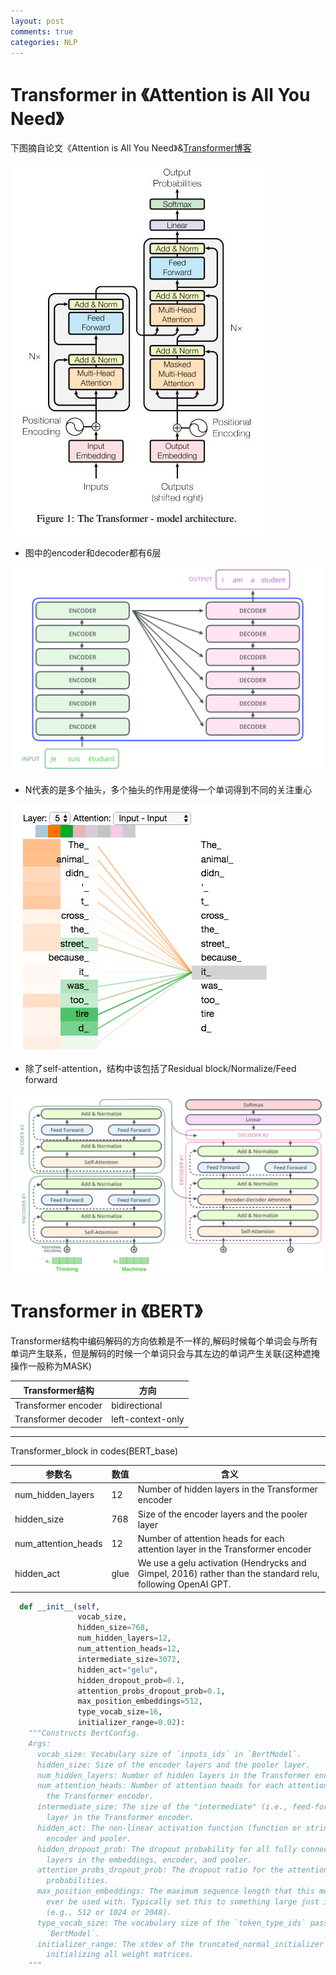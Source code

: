 ```yaml
---
layout: post
comments: true
categories: NLP
--- 
```


# Transformer in 《Attention is All You Need》
下图摘自论文《Attention is All You Need》&[Transformer博客](https://jalammar.github.io/illustrated-transformer/)

![Transformer](/images/bert_transformer01.jpg)

- 图中的encoder和decoder都有6层

![Transformer](/images/bert_transformer02.jpg)

- N代表的是多个抽头，多个抽头的作用是使得一个单词得到不同的关注重心

![Transformer](/images/bert_transformer03.jpg)

- 除了self-attention，结构中该包括了Residual block/Normalize/Feed forward

![Transformer](/images/bert_transformer04.jpg)


# Transformer in 《BERT》 

Transformer结构中编码解码的方向依赖是不一样的,解码时候每个单词会与所有单词产生联系，但是解码的时候一个单词只会与其左边的单词产生关联(这种遮掩操作一般称为MASK)

|Transformer结构|方向|
|------|------|
|Transformer encoder| bidirectional |
| Transformer decoder| left-context-only|

---

Transformer_block in codes(BERT_base)

| 参数名 | 数值 | 含义 |
|------|------|------|
| num_hidden_layers | 12 | Number of hidden layers in the Transformer encoder|
|hidden_size| 768|Size of the encoder layers and the pooler layer|
|num_attention_heads| 12 |Number of attention heads for each attention layer in the Transformer encoder|
|hidden_act| glue | We use a gelu activation (Hendrycks and Gimpel, 2016) rather than the standard relu, following OpenAI GPT.|

```python
  def __init__(self,
               vocab_size,
               hidden_size=768,
               num_hidden_layers=12,
               num_attention_heads=12,
               intermediate_size=3072,
               hidden_act="gelu",
               hidden_dropout_prob=0.1,
               attention_probs_dropout_prob=0.1,
               max_position_embeddings=512,
               type_vocab_size=16,
               initializer_range=0.02):
    """Constructs BertConfig.
    Args:
      vocab_size: Vocabulary size of `inputs_ids` in `BertModel`.
      hidden_size: Size of the encoder layers and the pooler layer.
      num_hidden_layers: Number of hidden layers in the Transformer encoder.
      num_attention_heads: Number of attention heads for each attention layer in
        the Transformer encoder.
      intermediate_size: The size of the "intermediate" (i.e., feed-forward)
        layer in the Transformer encoder.
      hidden_act: The non-linear activation function (function or string) in the
        encoder and pooler.
      hidden_dropout_prob: The dropout probability for all fully connected
        layers in the embeddings, encoder, and pooler.
      attention_probs_dropout_prob: The dropout ratio for the attention
        probabilities.
      max_position_embeddings: The maximum sequence length that this model might
        ever be used with. Typically set this to something large just in case
        (e.g., 512 or 1024 or 2048).
      type_vocab_size: The vocabulary size of the `token_type_ids` passed into
        `BertModel`.
      initializer_range: The stdev of the truncated_normal_initializer for
        initializing all weight matrices.
    """
```

